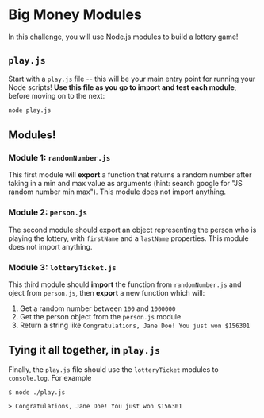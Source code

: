 # Big Money Modules

In this challenge, you will use Node.js modules to build a lottery game!

## `play.js`

Start with a `play.js` file -- this will be your main entry point for running your Node scripts! **Use this file as you go to import and test each module**, before moving on to the next:

```sh
node play.js
```

## Modules!

### Module 1: `randomNumber.js`

This first module will **export** a function that returns a random number after taking in a min and max value as arguments (hint: search google for "JS random number min max"). This module does not import anything.

### Module 2: `person.js`

The second module should export an object representing the person who is playing the lottery, with `firstName` and a `lastName` properties. This module does not import anything.
 
### Module 3: `lotteryTicket.js`

This third module should **import** the function from `randomNumber.js` and oject from `person.js`, then **export** a new function which will:

1. Get a random number between `100` and `1000000`
2. Get the person object from the `person.js` module
3. Return a string like `Congratulations, Jane Doe! You just won $156301`

## Tying it all together, in `play.js`

Finally, the `play.js` file should use the `lotteryTicket` modules to `console.log`. For example

```
$ node ./play.js

> Congratulations, Jane Doe! You just won $156301
```
